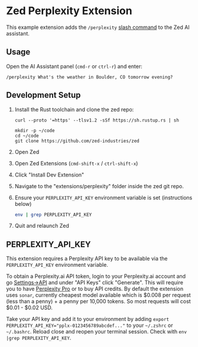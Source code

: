 # Zed Perplexity Extension

This example extension adds the `/perplexity` [slash command](https://zed.dev/docs/assistant/commands) to the Zed AI assistant.

## Usage

Open the AI Assistant panel (`cmd-r` or `ctrl-r`) and enter:

```
/perplexity What's the weather in Boulder, CO tomorrow evening?
```

## Development Setup

1. Install the Rust toolchain and clone the zed repo:

   ```
   curl --proto '=https' --tlsv1.2 -sSf https://sh.rustup.rs | sh

   mkdir -p ~/code
   cd ~/code
   git clone https://github.com/zed-industries/zed
   ```

1. Open Zed
1. Open Zed Extensions (`cmd-shift-x` / `ctrl-shift-x`)
1. Click "Install Dev Extension"
1. Navigate to the "extensions/perplexity" folder inside the zed git repo.
1. Ensure your `PERPLEXITY_API_KEY` environment variable is set (instructions below)

   ```sh
   env | grep PERPLEXITY_API_KEY
   ```

1. Quit and relaunch Zed

## PERPLEXITY_API_KEY

This extension requires a Perplexity API key to be available via the `PERPLEXITY_API_KEY` environment variable.

To obtain a Perplexity.ai API token, login to your Perplexity.ai account and go [Settings->API](https://www.perplexity.ai/settings/api) and under "API Keys" click "Generate". This will require you to have [Perplexity Pro](https://www.perplexity.ai/pro) or to buy API credits. By default the extension uses `sonar`, currently cheapest model available which is $0.008 per request (less than a penny) + a penny per 10,000 tokens. So most requests will cost $0.01 - $0.02 USD.

Take your API key and add it to your environment by adding `export PERPLEXITY_API_KEY="pplx-0123456789abcdef..."` to your `~/.zshrc` or `~/.bashrc`. Reload close and reopen your terminal session. Check with `env |grep PERPLEXITY_API_KEY`.
